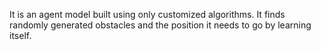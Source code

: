It is an agent model built using only customized algorithms. It finds randomly generated obstacles and the position it needs to go by learning itself.
